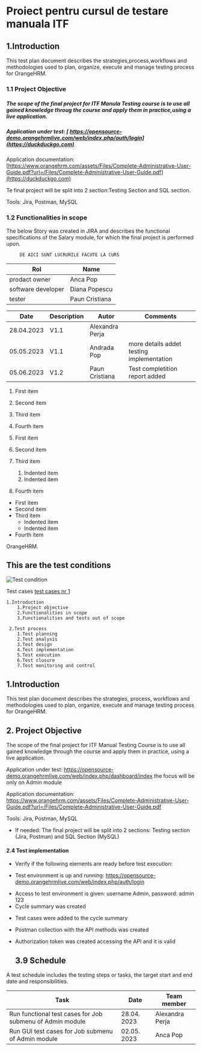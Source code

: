 # Proiect pentru cursul de testare manuala ITF

<h2>1.Introduction </h2>
This test plan document describes the strategies,process,workflows and methodologies  used to plan, organize, execute and manage testing process for OrangeHRM.


<h3> 1.1 Project Objective </h3 > 

   ##### The scope of the final project for ITF Manula Testing course is to use all gained knowledge throug the course and apply them in practice,using a live application.
   ##### Application under test: [ https://opensource-demo.orangehrmlive.com/web/index.php/auth/login](https://duckduckgo.com)
   
 
   Application documentation:
   [https://www.orangehrm.com/assets/Files/Complete-Administrative-User-Guide.pdf?url=/Files/Complete-Administrative-User-Guide.pdf](https://duckduckgo.com)
   
   Te final project will be split into 2 section:Testing Section and SQL section.
   
   Tools: Jira, Postman, MySQL
   
  <h3> 1.2 Functionalities in scope </h3 > 
  
   The below Story was created in JIRA and describes the functional specifications of the Salary module, for which the final project is performed upon.

   
   










         DE AICI SUNT LUCRURILE FACUTE LA CURS
| Rol | Name  |
|---|---|
| prodact owner | Anca Pop |
| software developer | Diana Popescu|
| tester| Paun Cristiana|

| Date | Description  | Autor | Comments |
|---|---|---|---|
| 28.04.2023 | V1.1 | Alexandra Perja |  |
| 05.05.2023 | V1.1| Andrada Pop | more details addet testing implementation|
| 05.06.2023| V1.2| Paun Cristiana| Test completition report added|

1. First item
2. Second item
3. Third item
4. Fourth item

1. First item
2. Second item
3. Third item
    1. Indented item
    2. Indented item
4. Fourth item

- First item
- Second item
- Third item
    - Indented item
    - Indented item
- Fourth item

 OrangeHRM.
                   
   ## This are the test conditions
![Test condition](https://github.com/PaunCristianaa/proiect-testare-Manuala/blob/main/Captur%C4%83%20de%20ecran%202023-05-05%20193406.png)


Test cases [test cases nr 1](https://github.com/PaunCristianaa/proiect-testare-Manuala/blob/main/Captur%C4%83%20de%20ecran%202023-05-05%20193406.png)



    1.Introduction
        1.Project objective
        2.Functionalities in scope
        3.Functionalities and tests out of scope
        
     2.Test process
        1.Test planning
        2.Test analysis
        3.Test design
        4.Test implementation
        5.Test execution
        6.Test closure
        7.Test monitoring and control

## 1.Introduction
This test plan document describes the strategies, process, workflows and methodologies used to plan, organize, execute and manage testing process for OrangeHRM.

 ## 2. Project Objective
The scope of the final project for ITF Manual Testing Course is to use all gained knowledge through the course and apply them in practice, using a live application. 

Application under test: https://opensource-demo.orangehrmlive.com/web/index.php/dashboard/index the focus will be only on Admin module

Application documentation: https://www.orangehrm.com/assets/Files/Complete-Administrative-User-Guide.pdf?url=/Files/Complete-Administrative-User-Guide.pdf 

Tools: Jira, Postman, MySQL 

* If needed: The final project will be split into 2 sections: Testing section (Jira, Postman) and SQL Section (MySQL)

#### 2.4 Test implementation
* Verify if the following elements are ready before test execution:
- Test environment is up and running: https://opensource-demo.orangehrmlive.com/web/index.php/auth/login 
+ Access to test environment is given: username Admin, password: admin 123
+ Cycle summary was created 
* Test cases were added to the cycle summary 
* Postman collection with the API methods was created 
* Authorization token was created accessing the API and it is valid

   ## 3.9 Schedule
A test schedule includes the testing steps or tasks, the target start and end date and responsibilities. 


| Task| Date |Team member |
|---|---|---|
| Run functional test cases for Job submenu of Admin module | 28.04. 2023  | Alexandra Perja |
| Run GUI test cases for Job submenu of Admin module | 02.05. 2023| Anca Pop | 







